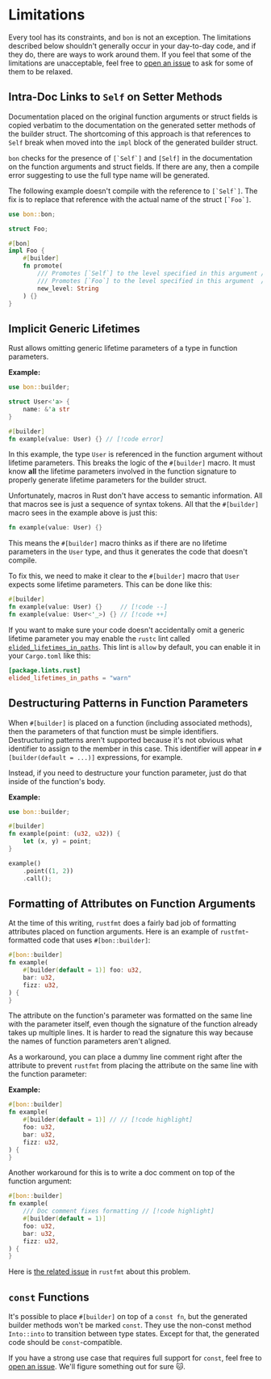 # Limitations

Every tool has its constraints, and `bon` is not an exception. The limitations described below shouldn't generally occur in your day-to-day code, and if they do, there are ways to work around them. If you feel that some of the limitations are unacceptable, feel free to [open an issue] to ask for some of them to be relaxed.

## Intra-Doc Links to `Self` on Setter Methods

Documentation placed on the original function arguments or struct fields is copied verbatim to the documentation on the generated setter methods of the builder struct. The shortcoming of this approach is that references to `Self` break when moved into the `impl` block of the generated builder struct.

`bon` checks for the presence of ``[`Self`]`` and `[Self]` in the documentation on the function arguments and struct fields. If there are any, then a compile error suggesting to use the full type name will be generated.

The following example doesn't compile with the reference to ``[`Self`]``. The fix is to replace that reference with the actual name of the struct ``[`Foo`]``.

```rust compile_fail
use bon::bon;

struct Foo;

#[bon]
impl Foo {
    #[builder]
    fn promote(
        /// Promotes [`Self`] to the level specified in this argument // [!code --]
        /// Promotes [`Foo`] to the level specified in this argument  // [!code ++]
        new_level: String
    ) {}
}
```

## Implicit Generic Lifetimes

Rust allows omitting generic lifetime parameters of a type in function parameters.

**Example:**

```rust compile_fail
use bon::builder;

struct User<'a> {
    name: &'a str
}

#[builder]
fn example(value: User) {} // [!code error]
```

In this example, the type `User` is referenced in the function argument without lifetime parameters. This breaks the logic of the `#[builder]` macro. It must know **all** the lifetime parameters involved in the function signature to properly generate lifetime parameters for the builder struct.

Unfortunately, macros in Rust don't have access to semantic information. All that macros see is just a sequence of syntax tokens. All that the `#[builder]` macro sees in the example above is just this:

```rust ignore
fn example(value: User) {}
```

This means the `#[builder]` macro thinks as if there are no lifetime parameters in the `User` type, and thus it generates the code that doesn't compile.

To fix this, we need to make it clear to the `#[builder]` macro that `User` expects some lifetime parameters. This can be done like this:

```rust compile_fail
#[builder]
fn example(value: User) {}     // [!code --]
fn example(value: User<'_>) {} // [!code ++]
```

If you want to make sure your code doesn't accidentally omit a generic lifetime parameter you may enable the `rustc` lint called [`elided_lifetimes_in_paths`](https://doc.rust-lang.org/rustc/lints/listing/allowed-by-default.html). This lint is `allow` by default, you can enable it in your `Cargo.toml` like this:

```toml
[package.lints.rust]
elided_lifetimes_in_paths = "warn"
```

## Destructuring Patterns in Function Parameters

When `#[builder]` is placed on a function (including associated methods), then the parameters of that function must be simple identifiers. Destructuring patterns aren't supported because it's not obvious what identifier to assign to the member in this case. This identifier will appear in `#[builder(default = ...)]` expressions, for example.

Instead, if you need to destructure your function parameter, just do that inside of the function's body.

**Example:**

```rust
use bon::builder;

#[builder]
fn example(point: (u32, u32)) {
    let (x, y) = point;
}

example()
    .point((1, 2))
    .call();
```

## Formatting of Attributes on Function Arguments

At the time of this writing, `rustfmt` does a fairly bad job of formatting attributes placed on function arguments. Here is an example of `rustfmt`-formatted code that uses `#[bon::builder]`:

```rust
#[bon::builder]
fn example(
    #[builder(default = 1)] foo: u32,
    bar: u32,
    fizz: u32,
) {
}
```

The attribute on the function's parameter was formatted on the same line with the parameter itself, even though the signature of the function already takes up multiple lines. It is harder to read the signature this way because the names of function parameters aren't aligned.

As a workaround, you can place a dummy line comment right after the attribute to prevent `rustfmt` from placing the attribute on the same line with the function parameter:

**Example:**

```rust
#[bon::builder]
fn example(
    #[builder(default = 1)] // // [!code highlight]
    foo: u32,
    bar: u32,
    fizz: u32,
) {
}
```

Another workaround for this is to write a doc comment on top of the function argument:

```rust
#[bon::builder]
fn example(
    /// Doc comment fixes formatting // [!code highlight]
    #[builder(default = 1)]
    foo: u32,
    bar: u32,
    fizz: u32,
) {
}
```

Here is [the related issue](https://github.com/rust-lang/rustfmt/issues/6276) in `rustfmt` about this problem.

## `const` Functions

It's possible to place `#[builder]` on top of a `const fn`, but the generated builder methods won't be marked `const`. They use the non-const method `Into::into` to transition between type states. Except for that, the generated code should be `const`-compatible.

If you have a strong use case that requires full support for `const`, feel free to [open an issue]. We'll figure something out for sure 🐱.

[open an issue]: https://github.com/elastio/bon/issues
